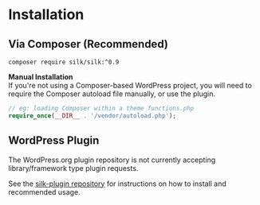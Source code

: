 # Installation

## Via Composer (Recommended)

```
composer require silk/silk:^0.9
```

**Manual Installation**  
If you're not using a Composer-based WordPress project, you will need to require the Composer autoload file manually, or use the plugin.

```php
// eg: loading Composer within a theme functions.php
require_once(__DIR__ . '/vendor/autoload.php');
```

## WordPress Plugin
The WordPress.org plugin repository is not currently accepting library/framework type plugin requests.  

See the [silk-plugin repository](https://github.com/aaemnnosttv/silk-plugin) for instructions on how to install and recommended usage.
